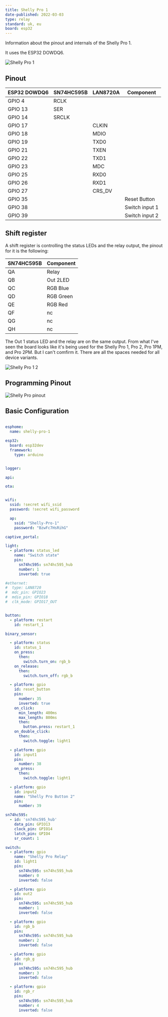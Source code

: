 ```yaml
---
title: Shelly Pro 1
date-published: 2022-03-03
type: relay
standard: uk, eu
board: esp32
---
```


Information about the pinout and internals of the Shelly Pro 1.

It uses the ESP32 DOWDQ6.

![Shelly Pro 1](https://user-images.githubusercontent.com/38843794/156604231-d2eca7b7-fd61-4845-bf83-a8d0047a6793.png)

## Pinout

| ESP32 DOWDQ6 | SN74HC595B | LAN8720A | Component |
|--------------|------------|----------|-----------|
| GPIO 4      | RCLK        |          |           |
| GPIO 13     | SER         |          |           |
| GPIO 14     | SRCLK       |          |           |
| GPIO 17     |             | CLKIN    |           |
| GPIO 18     |             | MDIO     |           |
| GPIO 19     |             | TXD0     |           |
| GPIO 21     |             | TXEN     |           |
| GPIO 22     |             | TXD1     |           |
| GPIO 23     |             | MDC      |           |
| GPIO 25     |             | RXD0     |           |
| GPIO 26     |             | RXD1     |           |
| GPIO 27     |             | CRS_DV   |           |
| GPIO 35     |             |          | Reset Button |
| GPIO 38     |             |          | Switch input 1 |
| GPIO 39     |             |          | Switch input 2 |

## Shift register

A shift register is controlling the status LEDs and the relay output, the pinout for it is the following:

SN74HC595B| Component
----------|----------
QA        |Relay
QB        |Out 2LED
QC        |RGB Blue
QD        |RGB Green
QE        |RGB Red
QF        |nc
QG        |nc
QH        |nc

The Out 1 status LED and the relay are on the same output. From what I've seen the board looks like it's being used for the Shelly Pro 1, Pro 2, Pro 1PM, and Pro 2PM. But I can't comfirm it.
There are all the spaces needed for all device variants.

![Shelly Pro 1 2](https://user-images.githubusercontent.com/38843794/156607379-c914f5e8-fbc2-407e-b529-71da5f173b7a.png)

## Programming Pinout

![Shelly Pro pinout](https://user-images.githubusercontent.com/38843794/156607973-259d2b27-976c-4b71-9198-ec737f6e95fb.png)

## Basic Configuration

```yaml

esphome:
  name: shelly-pro-1

esp32:
  board: esp32dev
  framework:
    type: arduino


logger:

api:

ota:


wifi:
  ssid: !secret wifi_ssid
  password: !secret wifi_password

  ap:
    ssid: "Shelly-Pro-1"
    password: "BzwFc7HsRihG"

captive_portal:

light:
  - platform: status_led
    name: "Switch state"
    pin:
      sn74hc595: sn74hc595_hub
      number: 1
      inverted: true

#ethernet:
#  type: LAN8720
#  mdc_pin: GPIO23
#  mdio_pin: GPIO18
#  clk_mode: GPIO17_OUT


button:
  - platform: restart
    id: restart_1

binary_sensor:

  - platform: status
    id: status_1
    on_press:
      then:
        switch.turn_on: rgb_b
    on_release:
      then:
        switch.turn_off: rgb_b

  - platform: gpio
    id: reset_button
    pin:
      number: 35
      inverted: true
    on_click:
      min_length: 400ms
      max_length: 800ms
      then:
        button.press: restart_1
    on_double_click:
      then:
        switch.toggle: light1

  - platform: gpio
    id: input1
    pin:
      number: 38
    on_press:
      then:
        switch.toggle: light1

  - platform: gpio
    id: input2
    name: "Shelly Pro Button 2"
    pin:
      number: 39

sn74hc595:
  - id: 'sn74hc595_hub'
    data_pin: GPIO13
    clock_pin: GPIO14
    latch_pin: GPIO4
    sr_count: 1

switch:
  - platform: gpio
    name: "Shelly Pro Relay"
    id: light1
    pin:
      sn74hc595: sn74hc595_hub
      number: 0
      inverted: false

  - platform: gpio
    id: out2
    pin:
      sn74hc595: sn74hc595_hub
      number: 1
      inverted: false

  - platform: gpio
    id: rgb_b
    pin:
      sn74hc595: sn74hc595_hub
      number: 2
      inverted: false

  - platform: gpio
    id: rgb_g
    pin:
      sn74hc595: sn74hc595_hub
      number: 3
      inverted: false

  - platform: gpio
    id: rgb_r
    pin:
      sn74hc595: sn74hc595_hub
      number: 4
      inverted: false
```
